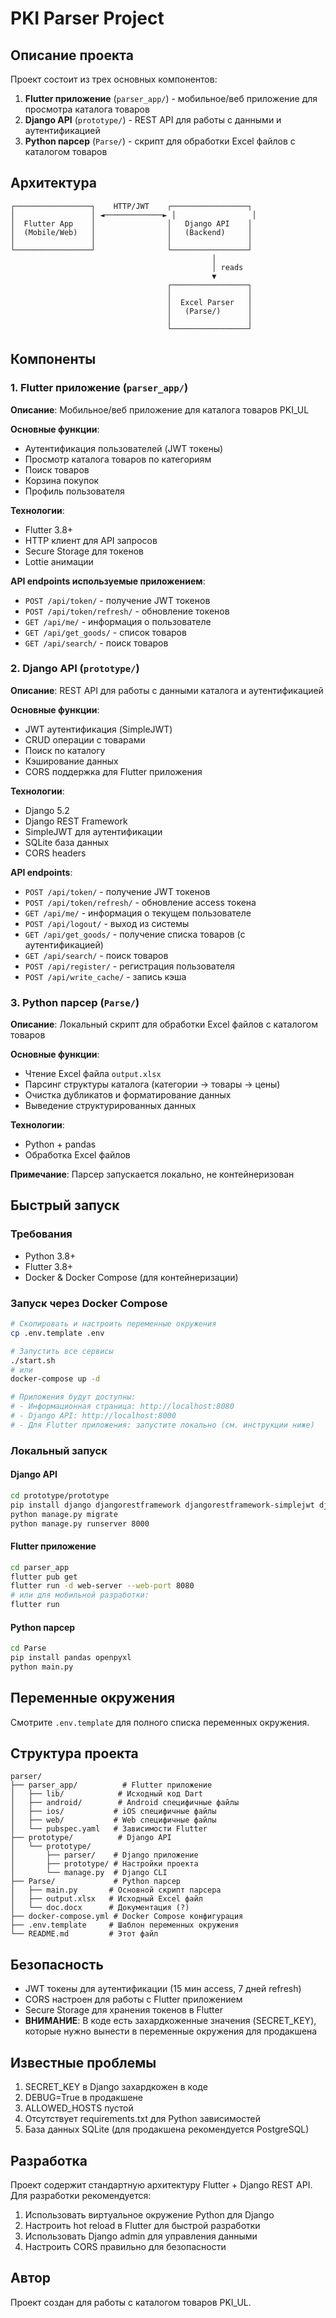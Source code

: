 # PKI Parser Project

## Описание проекта

Проект состоит из трех основных компонентов:

1. **Flutter приложение** (`parser_app/`) - мобильное/веб приложение для просмотра каталога товаров
2. **Django API** (`prototype/`) - REST API для работы с данными и аутентификацией
3. **Python парсер** (`Parse/`) - скрипт для обработки Excel файлов с каталогом товаров

## Архитектура

```
┌─────────────────┐    HTTP/JWT    ┌─────────────────┐
│                 │ ◄─────────────► │                 │
│  Flutter App    │                │   Django API    │
│  (Mobile/Web)   │                │   (Backend)     │
│                 │                │                 │
└─────────────────┘                └─────────────────┘
                                             │
                                             │ reads
                                             ▼
                                   ┌─────────────────┐
                                   │                 │
                                   │  Excel Parser   │
                                   │   (Parse/)      │
                                   │                 │
                                   └─────────────────┘
```

## Компоненты

### 1. Flutter приложение (`parser_app/`)

**Описание**: Мобильное/веб приложение для каталога товаров PKI_UL

**Основные функции**:
- Аутентификация пользователей (JWT токены)
- Просмотр каталога товаров по категориям
- Поиск товаров
- Корзина покупок
- Профиль пользователя

**Технологии**:
- Flutter 3.8+
- HTTP клиент для API запросов
- Secure Storage для токенов
- Lottie анимации

**API endpoints используемые приложением**:
- `POST /api/token/` - получение JWT токенов
- `POST /api/token/refresh/` - обновление токенов
- `GET /api/me/` - информация о пользователе
- `GET /api/get_goods/` - список товаров
- `GET /api/search/` - поиск товаров

### 2. Django API (`prototype/`)

**Описание**: REST API для работы с данными каталога и аутентификацией

**Основные функции**:
- JWT аутентификация (SimpleJWT)
- CRUD операции с товарами
- Поиск по каталогу
- Кэширование данных
- CORS поддержка для Flutter приложения

**Технологии**:
- Django 5.2
- Django REST Framework
- SimpleJWT для аутентификации
- SQLite база данных
- CORS headers

**API endpoints**:
- `POST /api/token/` - получение JWT токенов
- `POST /api/token/refresh/` - обновление access токена
- `GET /api/me/` - информация о текущем пользователе
- `POST /api/logout/` - выход из системы
- `GET /api/get_goods/` - получение списка товаров (с аутентификацией)
- `GET /api/search/` - поиск товаров
- `POST /api/register/` - регистрация пользователя
- `POST /api/write_cache/` - запись кэша

### 3. Python парсер (`Parse/`)

**Описание**: Локальный скрипт для обработки Excel файлов с каталогом товаров

**Основные функции**:
- Чтение Excel файла `output.xlsx`
- Парсинг структуры каталога (категории → товары → цены)
- Очистка дубликатов и форматирование данных
- Выведение структурированных данных

**Технологии**:
- Python + pandas
- Обработка Excel файлов

**Примечание**: Парсер запускается локально, не контейнеризован

## Быстрый запуск

### Требования
- Python 3.8+
- Flutter 3.8+
- Docker & Docker Compose (для контейнеризации)

### Запуск через Docker Compose

```bash
# Скопировать и настроить переменные окружения
cp .env.template .env

# Запустить все сервисы
./start.sh
# или
docker-compose up -d

# Приложения будут доступны:
# - Информационная страница: http://localhost:8080
# - Django API: http://localhost:8000
# - Для Flutter приложения: запустите локально (см. инструкции ниже)
```

### Локальный запуск

#### Django API
```bash
cd prototype/prototype
pip install django djangorestframework djangorestframework-simplejwt django-cors-headers
python manage.py migrate
python manage.py runserver 8000
```

#### Flutter приложение
```bash
cd parser_app
flutter pub get
flutter run -d web-server --web-port 8080
# или для мобильной разработки:
flutter run
```

#### Python парсер
```bash
cd Parse
pip install pandas openpyxl
python main.py
```

## Переменные окружения

Смотрите `.env.template` для полного списка переменных окружения.

## Структура проекта

```
parser/
├── parser_app/          # Flutter приложение
│   ├── lib/            # Исходный код Dart
│   ├── android/        # Android специфичные файлы
│   ├── ios/           # iOS специфичные файлы
│   ├── web/           # Web специфичные файлы
│   └── pubspec.yaml   # Зависимости Flutter
├── prototype/          # Django API
│   └── prototype/
│       ├── parser/    # Django приложение
│       ├── prototype/ # Настройки проекта
│       └── manage.py  # Django CLI
├── Parse/             # Python парсер
│   ├── main.py       # Основной скрипт парсера
│   ├── output.xlsx   # Исходный Excel файл
│   └── doc.docx      # Документация (?)
├── docker-compose.yml # Docker Compose конфигурация
├── .env.template     # Шаблон переменных окружения
└── README.md         # Этот файл
```

## Безопасность

- JWT токены для аутентификации (15 мин access, 7 дней refresh)
- CORS настроен для работы с Flutter приложением
- Secure Storage для хранения токенов в Flutter
- **ВНИМАНИЕ**: В коде есть захардкоженные значения (SECRET_KEY), которые нужно вынести в переменные окружения для продакшена

## Известные проблемы

1. SECRET_KEY в Django захардкожен в коде
2. DEBUG=True в продакшене
3. ALLOWED_HOSTS пустой
4. Отсутствует requirements.txt для Python зависимостей
5. База данных SQLite (для продакшена рекомендуется PostgreSQL)

## Разработка

Проект содержит стандартную архитектуру Flutter + Django REST API. Для разработки рекомендуется:

1. Использовать виртуальное окружение Python для Django
2. Настроить hot reload в Flutter для быстрой разработки
3. Использовать Django admin для управления данными
4. Настроить CORS правильно для безопасности

## Автор

Проект создан для работы с каталогом товаров PKI_UL.